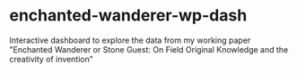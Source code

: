 # enchanted-wanderer-wp-dash
Interactive dashboard to explore the data from my working paper "Enchanted Wanderer or Stone Guest: On Field Original Knowledge and the creativity of invention"
